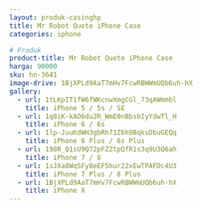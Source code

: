 ```yaml
---
layout: produk-casinghp
title: Mr Robot Quote iPhone Case
categories: iphone

# Produk
product-title: Mr Robot Quote iPhone Case
harga: 90000
sku: hn-3641
image-drive: 1BjXPLd9AaT7mHv7FcwRBWWmUQb6uh-hX
gallery:
  - url: 1tLKpIT1fW6fWKcnwXmgCGl_73qAWmmbl
    title: iPhone 5 / 5s / SE
  - url: 1q8iK-kAO6du2R_WmE0nBbsbIyYdwTl_H
    title: iPhone 6 / 6s
  - url: 1lp-JuuKdWH3gbRh71Z6h9BqksDbuGEQq
    title: iPhone 6 Plus / 6s Plus
  - url: 198R_Q1sU9Q72pFZZtpQfR1s3q9U3Q6ah
    title: iPhone 7 / 8
  - url: 1sJXa8WqSFy8eEF5hur22xEwTPAFDc4U3
    title: iPhone 7 Plus / 8 Plus
  - url: 1BjXPLd9AaT7mHv7FcwRBWWmUQb6uh-hX
    title: iPhone X
---
```

